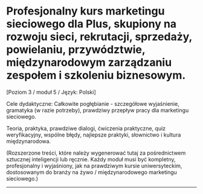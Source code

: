 # Profesjonalny kurs marketingu sieciowego dla Plus, skupiony na rozwoju sieci, rekrutacji, sprzedaży, powielaniu, przywództwie, międzynarodowym zarządzaniu zespołem i szkoleniu biznesowym.


[Poziom 3 / moduł 5 / Język: Polski]

Cele dydaktyczne: Całkowite pogłębianie - szczegółowe wyjaśnienie, gramatyka (w razie potrzeby), prawdziwy przepływ pracy dla marketingu sieciowego.

Teoria, praktyka, prawdziwe dialogi, ćwiczenia praktyczne, quiz weryfikacyjny, wspólne błędy, najlepsze praktyki, słownictwo i kultura międzynarodowa.


(Rozszerzone treści, które należy wygenerować tutaj za pośrednictwem sztucznej inteligencji lub ręcznie. Każdy moduł musi być kompletny, profesjonalny i wyjaśniony, jak na prawdziwym kursie uniwersyteckim, dostosowanym do branży na żywo / międzynarodowego marketingu sieciowego.)

---